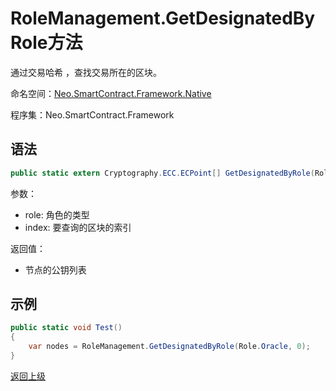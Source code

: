 # RoleManagement.GetDesignatedByRole方法

通过交易哈希 ，查找交易所在的区块。

命名空间：[Neo.SmartContract.Framework.Native](../../native.md)

程序集：Neo.SmartContract.Framework

## 语法

```c#
public static extern Cryptography.ECC.ECPoint[] GetDesignatedByRole(Role role, uint index);
```

参数：

- role: 角色的类型
- index: 要查询的区块的索引

返回值：

- 节点的公钥列表

## 示例

```c#
public static void Test()
{
    var nodes = RoleManagement.GetDesignatedByRole(Role.Oracle, 0);
}
```
[返回上级](../RoleManagement.md)

